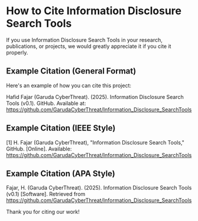 # How to Cite Information Disclosure Search Tools

If you use Information Disclosure Search Tools in your research, publications, or projects, we would greatly appreciate it if you cite it properly.

## Example Citation (General Format)

Here's an example of how you can cite this project:

Hafid Fajar (Garuda CyberThreat). (2025). Information Disclosure Search Tools (v0.1). GitHub. Available at: https://github.com/GarudaCyberThreat/Information_Disclosure_SearchTools


## Example Citation (IEEE Style)

[1] H. Fajar (Garuda CyberThreat), "Information Disclosure Search Tools," GitHub. [Online]. Available: https://github.com/GarudaCyberThreat/Information_Disclosure_SearchTools


## Example Citation (APA Style)

Fajar, H. (Garuda CyberThreat). (2025). Information Disclosure Search Tools (v0.1) [Software]. Retrieved from https://github.com/GarudaCyberThreat/Information_Disclosure_SearchTools


Thank you for citing our work!
